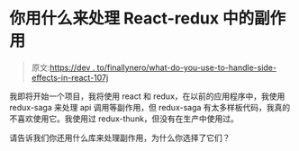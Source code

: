 # 你用什么来处理 React-redux 中的副作用

> 原文:[https://dev . to/finallynero/what-do-you-use-to-handle-side-effects-in-react-107j](https://dev.to/finallynero/what-do-you-use-to-handle-side-effects-in-react-react-107j)

我即将开始一个项目，我将使用 react 和 redux，在以前的应用程序中，我使用 redux-saga 来处理 api 调用等副作用，但 redux-saga 有太多样板代码，我真的不喜欢使用它。我使用过 redux-thunk，但没有在生产中使用过。

请告诉我们你还用什么库来处理副作用，为什么你选择了它们？
